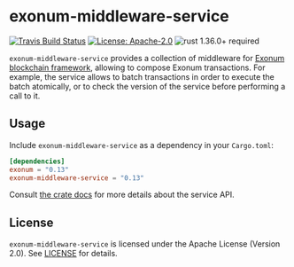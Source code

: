 # exonum-middleware-service

[![Travis Build Status](https://img.shields.io/travis/exonum/exonum/master.svg?label=Linux%20Build)](https://travis-ci.com/exonum/exonum)
[![License: Apache-2.0](https://img.shields.io/github/license/exonum/exonum.svg)](https://github.com/exonum/exonum/blob/master/LICENSE)
![rust 1.36.0+ required](https://img.shields.io/badge/rust-1.36.0+-blue.svg?label=Required%20Rust)

`exonum-middleware-service` provides a collection of middleware
for [Exonum blockchain framework](https://exonum.com/),
allowing to compose Exonum transactions. For example, the service
allows to batch transactions in order to execute the batch atomically,
or to check the version of the service before performing a call to it.

## Usage

Include `exonum-middleware-service` as a dependency in your `Cargo.toml`:

```toml
[dependencies]
exonum = "0.13"
exonum-middleware-service = "0.13"
```

Consult [the crate docs](https://docs.rs/exonum-middleware-service)
for more details about the service API.

## License

`exonum-middleware-service` is licensed under the Apache License (Version 2.0).
See [LICENSE](LICENSE) for details.
